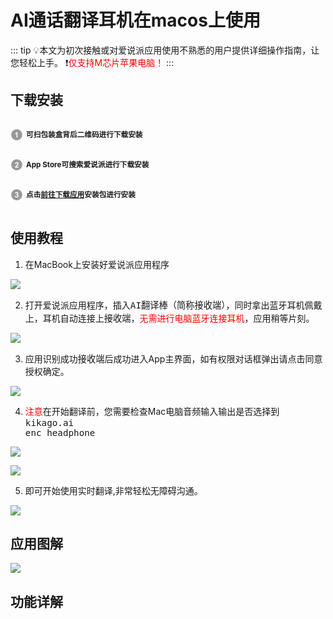 # AI通话翻译耳机在macos上使用

::: tip 💡本文为初次接触或对爱说派应用使用不熟悉的用户提供详细操作指南，让您轻松上手。
❗️<font style="color: red">仅支持M芯片苹果电脑！</font>
:::

## 下载安装

<p style="display: inline-block; vertical-align: middle; margin-right: 5px;">
  <svg t="1731483445691" class="icon" viewBox="0 0 1024 1024" version="1.1" xmlns="http://www.w3.org/2000/svg" p-id="22931" width="20" height="20">
    <path d="M512.045025 962.874851c-248.349251 0-449.65507-201.846124-449.65507-450.919876 0-248.984724 201.305819-450.830849 449.65507-450.830849 248.261247 0 449.565019 201.846124 449.565019 450.830849C961.610044 761.028727 760.306272 962.874851 512.045025 962.874851L512.045025 962.874851zM572.751642 289.933345l-69.211315 0c-9.766434 27.322275-27.685549 51.116191-53.835116 71.65497-26.054399 20.446681-50.302663 34.288944-72.557526 41.61684l0 77.535911c42.346457-14.023388 79.07701-35.555797 110.197798-64.778352l0 322.720076 85.406159 0L572.751642 289.933345 572.751642 289.933345z" fill="#999999" p-id="22932"></path>
  </svg>
</p><strong><small>可扫包装盒背后二维码进行下载安装</small></strong><br>
<p style="display: inline-block; vertical-align: middle; margin-right: 5px;">
  <svg t="1731484117001" class="icon" viewBox="0 0 1024 1024" version="1.1" xmlns="http://www.w3.org/2000/svg" p-id="24111" width="20" height="20">
    <path d="M511.950881 962.833919c-248.254084 0-449.561949-201.849194-449.561949-450.833919S263.696798 61.166081 511.950881 61.166081c248.353344 0 449.659163 201.848171 449.659163 450.832895S760.305249 962.833919 511.950881 962.833919L511.950881 962.833919zM662.141532 665.532769 492.320798 665.532769c4.433986-7.780197 10.224876-15.652492 17.46579-23.793916 7.143701-8.142447 24.246217-24.608467 51.2922-49.399083 27.053146-24.789593 45.695738-43.788296 56.095599-56.997132 15.566534-19.905352 26.962072-38.904055 34.202986-57.08923 7.147794-18.186198 10.765181-37.366026 10.765181-57.45148 0-35.374672-12.573363-64.87045-37.636179-88.665389-25.15389-23.793916-59.715033-35.646871-103.595426-35.646871-40.077787 0-73.464175 10.222829-100.246145 30.761608-26.689872 20.537755-42.61047 54.374398-47.676859 101.602026l85.408205 8.504698c1.629103-25.060769 7.688099-42.974767 18.0941-53.740972 10.492982-10.766205 24.608467-16.194844 42.340317-16.194844 17.915022 0 31.940456 5.15644 42.070164 15.380292 10.226922 10.313903 15.293311 24.970718 15.293311 44.061518 0 17.281595-5.884011 34.742269-17.640776 52.475142-8.69094 12.846586-32.212656 37.184901-70.665433 73.194022-47.772027 44.512796-79.794347 80.250742-95.994308 107.120716-16.192797 26.962072-25.877367 55.461149-29.127388 85.498256l299.375391 0L662.141532 665.532769 662.141532 665.532769z" fill="#999999" p-id="24112"></path>
  </svg>
</p><strong><small>App Store可搜索爱说派进行下载安装</small></strong><br>

<p style="display: inline-block; vertical-align: middle; margin-right: 5px;">
  <svg t="1731484246222" class="icon" viewBox="0 0 1024 1024" version="1.1" xmlns="http://www.w3.org/2000/svg" p-id="25205" width="20" height="20">
    <path d="M512 962.874851c-248.28376 0-449.610044-201.86659-449.610044-450.875874 0-249.00826 201.326285-450.875874 449.610044-450.875874 248.374834 0 449.610044 201.86659 449.610044 450.875874C961.610044 761.009284 760.374834 962.874851 512 962.874851L512 962.874851zM638.495996 397.630183c0-27.688619-10.498098-52.481282-31.308053-74.468039-25.337061-26.782993-58.998719-40.173978-100.979856-40.173978-24.52251 0-46.689369 4.616134-66.412572 13.84431-19.72525 9.31925-35.201733 22.077831-46.236044 38.273698-11.042497 16.286941-19.276019 37.913495-24.792663 65.057715l78.896908 13.389962c2.26253-19.452028 8.507768-34.292014 18.823718-44.426839 10.313903-10.132778 22.711258-15.20019 37.276998-15.20019 14.750959 0 26.510794 4.432962 35.471886 13.390985 8.861832 8.958022 13.298887 20.901029 13.298887 35.921117 0 17.644869-6.066159 31.759331-18.186198 42.437531-12.218276 10.586103-29.860075 15.652492-52.93256 15.020088l-9.413394 69.310575c15.204283-4.344958 28.322046-6.42534 39.273469-6.42534 16.648169 0 30.765701 6.334265 42.34441 18.912745 11.493775 12.57541 17.281595 29.677926 17.281595 51.302433 0 22.801309-6.056949 40.898479-18.096147 54.289464-12.029988 13.481036-26.874067 20.177552-44.515866 20.177552-16.467043 0-30.493501-5.610788-41.981137-16.740266-11.584849-11.128455-18.644639-27.235294-21.354354-48.318472l-82.613556 10.04375c4.254907 37.550221 19.634176 67.952648 46.14497 91.206258 26.603915 23.162536 59.992349 34.83539 100.346429 34.83539 42.61661 0 78.17957-13.843286 106.772792-41.440831 28.585035-27.687596 42.886763-61.07603 42.886763-100.255355 0-27.054169-7.691169-50.126654-22.981411-69.218478-15.295358-19.091824-35.744086-31.397081-61.349253-36.826743C617.052614 468.115514 638.495996 436.808484 638.495996 397.630183L638.495996 397.630183z" fill="#999999" p-id="25206"></path>
  </svg>
</p><strong><small>点击<a href="https://kikago.tech/bridge/download">前往下载应用</a>安装包进行安装</small></strong>

## 使用教程

1. 在MacBook上安装好爱说派应用程序

![](https://bu.dusays.com/2024/11/14/6735d13ddf7fe.png)

2. 打开爱说派应用程序，插入<big><code>AI翻译棒（简称接收端）</code></big>，同时拿出蓝牙耳机佩戴上，耳机自动连接上<big><code>接收端</code></big>，<font style="color: red">无需进行电脑蓝牙连接耳机</font>，应用稍等片刻。

![](https://bu.dusays.com/2024/11/14/6735d13dd0f76.png)

3. 应用识别成功<big><code>接收端</code></big>后成功进入App主界面，如有权限对话框弹出请点击同意授权确定。

![](https://bu.dusays.com/2024/11/14/6735d13dcd997.png)

4. <font style="color: red">注意</font>在开始翻译前，您需要检查Mac电脑音频输入输出是否选择到<big><code>kikago.ai enc headphone</code></big>

![](https://bu.dusays.com/2024/11/14/6735d13dc9d03.png)

![](https://bu.dusays.com/2024/11/14/6735d13dc9d08.png)

5. 即可开始使用实时翻译,非常轻松无障碍沟通。

![](https://bu.dusays.com/2024/11/14/6735d6d9ae781.png)

## 应用图解

![](https://bu.dusays.com/2024/11/14/6735d13decbdc.png)

## 功能详解

<DocCard :cards="[
  {
    title: '翻译模式',
    description: '',
    avatar: '/img/情景模式.png',
    path: '/guide/modes'
  },
  {
    title: '翻译设置',
    description: '',
    avatar: '/img/设置.png',
    path: '/guide/settings'
  },
  {
    title: '语种选择',
    description: '',
    avatar: '/img/语种切换.png',
    path: '/guide/language'
  },
    {
    title: '其它功能',
    description: '',
    avatar: '/img/其它.png',
    path: '/guide/other'
  }
]" />

